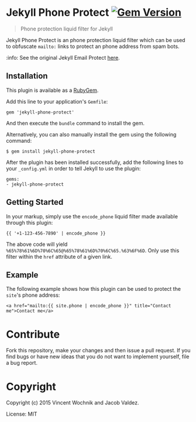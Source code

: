 # Jekyll Phone Protect [![Gem Version](https://badge.fury.io/rb/jekyll-phone-protect.png)](http://badge.fury.io/rb/jekyll-phone-protect)

> Phone protection liquid filter for Jekyll

Jekyll Phone Protect is an phone protection liquid filter which can be used to obfuscate `mailto:` links to protect an phone address from spam bots.

:info: See the original Jekyll Email Protect [here](https://github.com/vwochnik/jekyll-email-protect).

## Installation

This plugin is available as a [RubyGem][ruby-gem].

Add this line to your application's `Gemfile`:

```
gem 'jekyll-phone-protect'
```

And then execute the `bundle` command to install the gem.

Alternatively, you can also manually install the gem using the following command:

```
$ gem install jekyll-phone-protect
```

After the plugin has been installed successfully, add the following lines to your `_config.yml` in order to tell Jekyll to use the plugin:

```
gems:
- jekyll-phone-protect
```

## Getting Started

In your markup, simply use the `encode_phone` liquid filter made available through this plugin:

```
{{ '+1-123-456-7890' | encode_phone }}
```

The above code will yield `%65%78%61%6D%70%6C%65@%65%78%61%6D%70%6C%65.%63%6F%6D`. Only use this filter within the `href` attribute of a given link.

## Example

The following example shows how this plugin can be used to protect the `site`'s phone address:

```
<a href="mailto:{{ site.phone | encode_phone }}" title="Contact me">Contact me</a>
```

# Contribute

Fork this repository, make your changes and then issue a pull request. If you find bugs or have new ideas that you do not want to implement yourself, file a bug report.

# Copyright

Copyright (c) 2015 Vincent Wochnik and Jacob Valdez.

License: MIT

[ruby-gem]: https://rubygems.org/gems/jekyll-phone-protect
